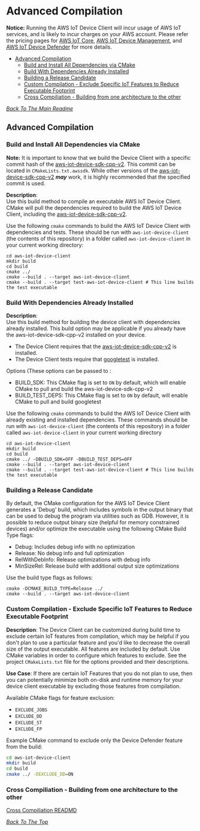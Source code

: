 # Advanced Compilation
 **Notice:** Running the AWS IoT Device Client will incur usage of AWS IoT services, and is likely to incur charges on your AWS account. Please refer the pricing pages for [AWS IoT Core](https://aws.amazon.com/iot-core/pricing/), [AWS IoT Device Management](https://aws.amazon.com/iot-device-management/pricing/), and [AWS IoT Device Defender](https://aws.amazon.com/iot-device-defender/pricing/) for more details.

+ [Advanced Compilation](#advanced-compilation)
    - [Build and Install All Dependencies via CMake](#build-and-install-all-dependencies-via-cmake)
    - [Build With Dependencies Already Installed](#build-with-dependencies-already-installed)
    - [Building a Release Candidate](#building-a-release-candidate)
    - [Custom Compilation - Exclude Specific IoT Features to Reduce Executable Footprint](#custom-compilation---exclude-specific-iot-features-to-reduce-executable-footprint)
    - [Cross Compiliation - Building from one architecture to the other](../cmake-toolchain/README.md)

[*Back To The Main Readme*](../README.md)

## Advanced Compilation

### Build and Install All Dependencies via CMake

**Note:** It is important to know that we build the Device Client with a specific commit hash of the [aws-iot-device-sdk-cpp-v2](https://github.com/aws/aws-iot-device-sdk-cpp-v2).  This commit can be located in `CMakeLists.txt.awssdk`.  While other versions of the [aws-iot-device-sdk-cpp-v2](https://github.com/aws/aws-iot-device-sdk-cpp-v2) ***may*** work, it is highly recommended that the specified commit is used. 

**Description**:  
Use this build method to compile an executable AWS IoT Device Client. CMake will pull the dependencies required to build
the AWS IoT Device Client, including the [aws-iot-device-sdk-cpp-v2](https://github.com/aws/aws-iot-device-sdk-cpp-v2).

Use the following `cmake` commands to build the AWS IoT Device Client with dependencies and tests. These should be run
with  `aws-iot-device-client` (the contents of this repository) in a folder called `aws-iot-device-client` in your 
current working directory:

```
cd aws-iot-device-client
mkdir build
cd build
cmake ../
cmake --build . --target aws-iot-device-client
cmake --build . --target test-aws-iot-device-client # This line builds the test executable
```

### Build With Dependencies Already Installed

**Description**:  
Use this build method for building the device client with dependencies already installed. This build option may be
applicable if you already have the aws-iot-device-sdk-cpp-v2 installed on your device.

* The Device Client requires that the [aws-iot-device-sdk-cpp-v2](https://github.com/aws/aws-iot-device-sdk-cpp-v2) 
  is installed.
* The Device Client tests require that [googletest](https://github.com/google/googletest) is installed.

Options (These options can be passed to :
* BUILD_SDK: This CMake flag is set to `ON` by default, which will enable CMake to pull and build the 
  aws-iot-device-sdk-cpp-v2
* BUILD_TEST_DEPS: This CMake flag is set to `ON` by default, will enable CMake to pull and build googletest

Use the following `cmake` commands to build the AWS IoT Device Client with already existing and installed dependencies.
These commands should be run with `aws-iot-device-client` (the contents of this repository) in a folder called
`aws-iot-device-client` in your current working directory

```
cd aws-iot-device-client
mkdir build
cd build
cmake ../ -DBUILD_SDK=OFF -DBUILD_TEST_DEPS=OFF
cmake --build . --target aws-iot-device-client
cmake --build . --target test-aws-iot-device-client # This line builds the test executable
```

### Building a Release Candidate

By default, the CMake configuration for the AWS IoT Device Client generates a 'Debug' build, which includes
symbols in the output binary that can be used to debug the program via utilities such as GDB. However, it is possible
to reduce output binary size (helpful for memory constrained devices) and/or optimize the executable using the following
CMake Build Type flags:

* Debug: Includes debug info with no optimization
* Release: No debug info and full optimization
* RelWithDebInfo: Release optimizations with debug info
* MinSizeRel: Release build with additional output size optimizations

Use the build type flags as follows:
```
cmake -DCMAKE_BUILD_TYPE=Release ../
cmake --build . --target aws-iot-device-client
```

### Custom Compilation - Exclude Specific IoT Features to Reduce Executable Footprint

**Description**:
The Device Client can be customized during build time to exclude certain IoT features from compilation, which may be
helpful if you don't plan to use a particular feature and you'd like to decrease the overall size of the output
executable. All features are included by default. Use CMake variables in order to configure which features to
exclude. See the project `CMakeLists.txt` file for the options provided and their descriptions.

**Use Case**:
If there are certain IoT Features that you do not plan to use, then you can potentially minimize both on-disk and 
runtime memory for your device client executable by excluding those features from compilation.

Available CMake flags for feature exclusion:
* `EXCLUDE_JOBS`
* `EXCLUDE_DD`
* `EXCLUDE_ST`
* `EXCLUDE_FP`

Example CMake command to exclude only the Device Defender feature from the build:

```bash
cd aws-iot-device-client
mkdir build
cd build
cmake ../ -DEXCLUDE_DD=ON
```
### Cross Compiliation - Building from one architecture to the other
[Cross Compiliation READMD](../cmake-toolchain/README.md)

[*Back To The Top*](#advanced-compilation)